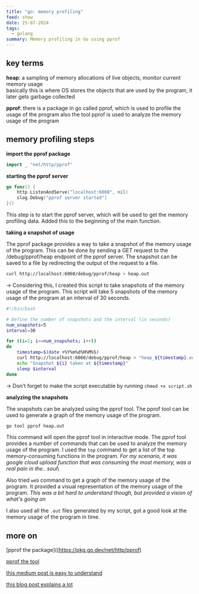 ```yaml
---
title: "go: memory profiling"
feed: show
date: 25-07-2024
tags:
  - golang
summary: Memory profiling in Go using pprof
---
```


## key terms

**heap**: a sampling of memory allocations of live objects, monitor current memory usage\
basically this is where OS stores the objects that are used by the program, it later gets garbage collected

**pprof**: there is a package in go called pprof, which is used to profile the usage of the program
also the tool pprof is used to analyze the memory usage of the program


## memory profiling steps

**import the pprof package**

````go
import _ "net/http/pprof"
````

**starting the pprof server**

````go
go func() {
    http.ListenAndServe("localhost:6060", nil)
    slog.Debug("pprof server started")
}()
````
This step is to start the pprof server, which will be used to get the memory profiling data. Added this to the beginning of the main function.

**taking a snapshot of usage**

The pprof package provides a way to take a snapshot of the memory usage of the program. This can be done by sending a GET request to the /debug/pprof/heap endpoint of the pprof server. The snapshot can be saved to a file by redirecting the output of the request to a file.

````bash
curl http://localhost:6060/debug/pprof/heap > heap.out
````

→ Considering this, I created this script to take snapshots of the memory usage of the program. This script will take 5 snapshots of the memory usage of the program at an interval of 30 seconds.

````bash
#!/bin/bash

# Define the number of snapshots and the interval (in seconds)
num_snapshots=5
interval=30

for ((i=1; i<=num_snapshots; i++))
do
    timestamp=$(date +%Y%m%d%H%M%S)
    curl http://localhost:6060/debug/pprof/heap > "heap_${timestamp}.out"
    echo "Snapshot ${i} taken at ${timestamp}"
    sleep $interval
done
````
→ Don't forget to make the script executable by running `chmod +x script.sh`


**analyzing the snapshots**

The snapshots can be analyzed using the pprof tool. The pprof tool can be used to generate a graph of the memory usage of the program.

````bash
go tool pprof heap.out
````

 This command will open the pprof tool in interactive mode. The pprof tool provides a number of commands that can be used to analyze the memory usage of the program. I used the `top` command to get a list of the top memory-consuming functions in the program.  *For my scenario, it was google cloud upload function that was consuming the most memory, was a real pain in the.. soul*\

Also tried `web` command to get a graph of the memory usage of the program. It provided a visual representation of the memory usage of the program. *This was a bit hard to understand though, but provided a vision of what's going on* 

I also used all the `.out` files generated by my script, got a good look at the memory usage of the program in time.

## more on

[pprof the package]((https://pkg.go.dev/net/http/pprof)

[pprof the tool](https://github.com/google/pprof)

[this medium post is easy to understand](https://medium.com/compass-true-north/memory-profiling-a-go-service-cd62b90619f9)

[this blog post explains a lot](https://www.freecodecamp.org/news/how-i-investigated-memory-leaks-in-go-using-pprof-on-a-large-codebase-4bec4325e192/)